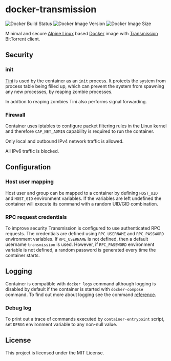 # docker-transmission

![Docker Build Status](https://img.shields.io/docker/cloud/build/0x022b/template?style=flat-square)
![Docker Image Version](https://img.shields.io/docker/v/0x022b/template?sort=semver&style=flat-square)
![Docker Image Size](https://img.shields.io/docker/image-size/0x022b/template?sort=semver&style=flat-square)

Minimal and secure [Alpine Linux][alpine] based [Docker][docker] image with
[Transmission][transmission] BitTorrent client.

## Security

### init

[Tini][tini] is used by the container as an `init` process. It protects the system
from process table being filled up, which can prevent the system from spawning any
new processes, by reaping zombie processes.

In addtion to reaping zombies Tini also performs signal forwarding.

### Firewall

Container uses iptables to configure packet filtering rules in the Linux kernel
and therefore `CAP_NET_ADMIN` capability is required to run the container.

Only local and outbound IPv4 network traffic is allowed.

All IPv6 traffic is blocked.

## Configuration

### Host user mapping

Host user and group can be mapped to a container by defining `HOST_UID` and
`HOST_GID` environment variables. If the variables are left undefined the
container will execute its command with a random UID/GID combination.

### RPC request credentials

To improve security Transmission is configured to use authenticated RPC
requests. The credentials are defined using `RPC_USERNAME` and `RPC_PASSWORD`
environment variables. If `RPC_USERNAME` is not defined, then a default username
`transmission` is used. However, if `RPC_PASSWORD` environment variable is not
defined, a random password is generated every time the container starts.

## Logging

Container is compatible with `docker logs` command although logging is disabled
by default if the container is started with `docker-compose` command. To find
out more about logging see the command [reference][docker-logs].

### Debug log

To print out a trace of commands executed by `container-entrypoint` script,
set `DEBUG` environment variable to any non-null value.

## License

This project is licensed under the MIT License.

[alpine]: https://alpinelinux.org/
[docker]: https://www.docker.com/
[transmission]: https://transmissionbt.com/
[docker-logs]: https://docs.docker.com/engine/reference/commandline/logs/
[tini]: https://github.com/krallin/tini
